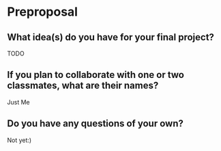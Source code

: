 # Preproposal

## What idea(s) do you have for your final project?

TODO

## If you plan to collaborate with one or two classmates, what are their names?

Just Me

## Do you have any questions of your own?

Not yet:)
